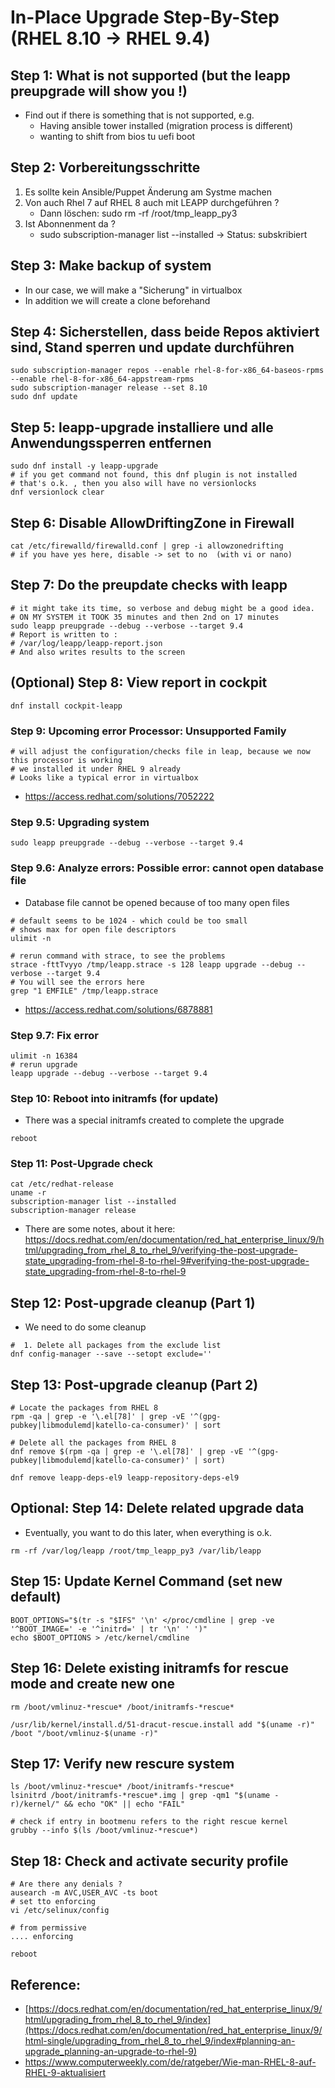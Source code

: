 # In-Place Upgrade Step-By-Step (RHEL 8.10 -> RHEL 9.4) 

## Step 1: What is not supported (but the leapp preupgrade will show you !)

  * Find out if there is something that is not supported, e.g.
    * Having ansible tower installed (migration process is different) 
    * wanting to shift from bios tu uefi boot
   
## Step 2: Vorbereitungsschritte

  1. Es sollte kein Ansible/Puppet Änderung am Systme machen
  1. Von auch Rhel 7 auf RHEL 8 auch mit LEAPP durchgeführen ?
     * Dann löschen: sudo rm -rf /root/tmp_leapp_py3
  1. Ist Abonnenment da ?
     * sudo subscription-manager list --installed  -> Status: subskribiert

## Step 3: Make backup of system 

  * In our case, we will make a "Sicherung" in virtualbox
  * In addition we will create a clone beforehand 

## Step 4: Sicherstellen, dass beide Repos aktiviert sind, Stand sperren und update durchführen  

```
sudo subscription-manager repos --enable rhel-8-for-x86_64-baseos-rpms --enable rhel-8-for-x86_64-appstream-rpms
sudo subscription-manager release --set 8.10
sudo dnf update
```

## Step 5: leapp-upgrade installiere und alle Anwendungssperren entfernen 

```
sudo dnf install -y leapp-upgrade
# if you get command not found, this dnf plugin is not installed
# that's o.k. , then you also will have no versionlocks 
dnf versionlock clear  
```

## Step 6: Disable AllowDriftingZone in Firewall 

```
cat /etc/firewalld/firewalld.conf | grep -i allowzonedrifting 
# if you have yes here, disable -> set to no  (with vi or nano) 
```

## Step 7: Do the preupdate checks with leapp 

```
# it might take its time, so verbose and debug might be a good idea.
# ON MY SYSTEM it TOOK 35 minutes and then 2nd on 17 minutes  
sudo leapp preupgrade --debug --verbose --target 9.4
# Report is written to :
# /var/log/leapp/leapp-report.json
# And also writes results to the screen 
```

## (Optional) Step 8: View report in cockpit 

```
dnf install cockpit-leapp
```

### Step 9: Upcoming error Processor: Unsupported Family 

```
# will adjust the configuration/checks file in leap, because we now this processor is working
# we installed it under RHEL 9 already
# Looks like a typical error in virtualbox
```


  * https://access.redhat.com/solutions/7052222

### Step 9.5: Upgrading system 

```
sudo leapp preupgrade --debug --verbose --target 9.4
```

### Step 9.6: Analyze errors: Possible error: cannot open database file 

  * Database file cannot be opened because of too many open files

```
# default seems to be 1024 - which could be too small
# shows max for open file descriptors 
ulimit -n

# rerun command with strace, to see the problems
strace -fttTvyyo /tmp/leapp.strace -s 128 leapp upgrade --debug --verbose --target 9.4
# You will see the errors here
grep "1 EMFILE" /tmp/leapp.strace
```


  * https://access.redhat.com/solutions/6878881

### Step 9.7: Fix error 

```
ulimit -n 16384
# rerun upgrade 
leapp upgrade --debug --verbose --target 9.4
```

### Step 10: Reboot into initramfs (for update)

  * There was a special initramfs created to complete the upgrade

```
reboot
```

### Step 11: Post-Upgrade check 

```
cat /etc/redhat-release
uname -r
subscription-manager list --installed
subscription-manager release
```

  * There are some notes, about it here: https://docs.redhat.com/en/documentation/red_hat_enterprise_linux/9/html/upgrading_from_rhel_8_to_rhel_9/verifying-the-post-upgrade-state_upgrading-from-rhel-8-to-rhel-9#verifying-the-post-upgrade-state_upgrading-from-rhel-8-to-rhel-9

## Step 12: Post-upgrade cleanup (Part 1)

  * We need to do some cleanup

```
#  1. Delete all packages from the exclude list 
dnf config-manager --save --setopt exclude=''
```

## Step 13: Post-upgrade cleanup (Part 2)

```
# Locate the packages from RHEL 8 
rpm -qa | grep -e '\.el[78]' | grep -vE '^(gpg-pubkey|libmodulemd|katello-ca-consumer)' | sort
```

```
# Delete all the packages from RHEL 8
dnf remove $(rpm -qa | grep -e '\.el[78]' | grep -vE '^(gpg-pubkey|libmodulemd|katello-ca-consumer)' | sort)
```

```
dnf remove leapp-deps-el9 leapp-repository-deps-el9
```

## Optional: Step 14: Delete related upgrade data 

  * Eventually, you want to do this later, when everything is o.k.

```
rm -rf /var/log/leapp /root/tmp_leapp_py3 /var/lib/leapp
```

## Step 15: Update Kernel Command (set new default) 

```
BOOT_OPTIONS="$(tr -s "$IFS" '\n' </proc/cmdline | grep -ve '^BOOT_IMAGE=' -e '^initrd=' | tr '\n' ' ')"
echo $BOOT_OPTIONS > /etc/kernel/cmdline
```

## Step 16: Delete existing initramfs for rescue mode and create new one 

```
rm /boot/vmlinuz-*rescue* /boot/initramfs-*rescue* 
```
```
/usr/lib/kernel/install.d/51-dracut-rescue.install add "$(uname -r)" /boot "/boot/vmlinuz-$(uname -r)"
```

## Step 17: Verify new rescure system 

```
ls /boot/vmlinuz-*rescue* /boot/initramfs-*rescue*
lsinitrd /boot/initramfs-*rescue*.img | grep -qm1 "$(uname -r)/kernel/" && echo "OK" || echo "FAIL"
```

```
# check if entry in bootmenu refers to the right rescue kernel
grubby --info $(ls /boot/vmlinuz-*rescue*)
```

## Step 18: Check and activate security profile 

```
# Are there any denials ? 
ausearch -m AVC,USER_AVC -ts boot
# set tto enforcing
vi /etc/selinux/config
```

```
# from permissive 
.... enforcing
```

```
reboot
```

## Reference:

  * [https://docs.redhat.com/en/documentation/red_hat_enterprise_linux/9/html/upgrading_from_rhel_8_to_rhel_9/index](https://docs.redhat.com/en/documentation/red_hat_enterprise_linux/9/html-single/upgrading_from_rhel_8_to_rhel_9/index#planning-an-upgrade_planning-an-upgrade-to-rhel-9)
  * https://www.computerweekly.com/de/ratgeber/Wie-man-RHEL-8-auf-RHEL-9-aktualisiert
